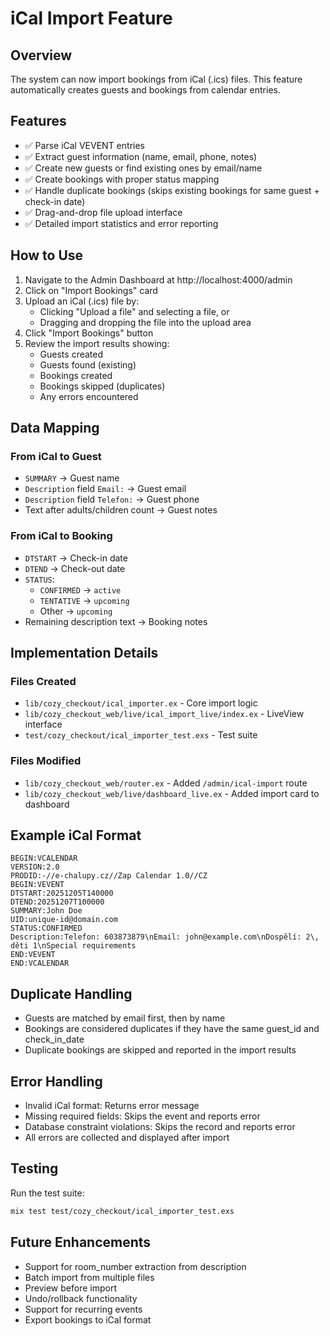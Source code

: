 # iCal Import Feature

## Overview
The system can now import bookings from iCal (.ics) files. This feature automatically creates guests and bookings from calendar entries.

## Features
- ✅ Parse iCal VEVENT entries
- ✅ Extract guest information (name, email, phone, notes)
- ✅ Create new guests or find existing ones by email/name
- ✅ Create bookings with proper status mapping
- ✅ Handle duplicate bookings (skips existing bookings for same guest + check-in date)
- ✅ Drag-and-drop file upload interface
- ✅ Detailed import statistics and error reporting

## How to Use

1. Navigate to the Admin Dashboard at http://localhost:4000/admin
2. Click on "Import Bookings" card
3. Upload an iCal (.ics) file by:
   - Clicking "Upload a file" and selecting a file, or
   - Dragging and dropping the file into the upload area
4. Click "Import Bookings" button
5. Review the import results showing:
   - Guests created
   - Guests found (existing)
   - Bookings created
   - Bookings skipped (duplicates)
   - Any errors encountered

## Data Mapping

### From iCal to Guest
- `SUMMARY` → Guest name
- `Description` field `Email:` → Guest email
- `Description` field `Telefon:` → Guest phone
- Text after adults/children count → Guest notes

### From iCal to Booking
- `DTSTART` → Check-in date
- `DTEND` → Check-out date
- `STATUS`:
  - `CONFIRMED` → `active`
  - `TENTATIVE` → `upcoming`
  - Other → `upcoming`
- Remaining description text → Booking notes

## Implementation Details

### Files Created
- `lib/cozy_checkout/ical_importer.ex` - Core import logic
- `lib/cozy_checkout_web/live/ical_import_live/index.ex` - LiveView interface
- `test/cozy_checkout/ical_importer_test.exs` - Test suite

### Files Modified
- `lib/cozy_checkout_web/router.ex` - Added `/admin/ical-import` route
- `lib/cozy_checkout_web/live/dashboard_live.ex` - Added import card to dashboard

## Example iCal Format

```ical
BEGIN:VCALENDAR
VERSION:2.0
PRODID:-//e-chalupy.cz//Zap Calendar 1.0//CZ
BEGIN:VEVENT
DTSTART:20251205T140000
DTEND:20251207T100000
SUMMARY:John Doe
UID:unique-id@domain.com
STATUS:CONFIRMED
Description:Telefon: 603873879\nEmail: john@example.com\nDospělí: 2\, děti 1\nSpecial requirements
END:VEVENT
END:VCALENDAR
```

## Duplicate Handling
- Guests are matched by email first, then by name
- Bookings are considered duplicates if they have the same guest_id and check_in_date
- Duplicate bookings are skipped and reported in the import results

## Error Handling
- Invalid iCal format: Returns error message
- Missing required fields: Skips the event and reports error
- Database constraint violations: Skips the record and reports error
- All errors are collected and displayed after import

## Testing
Run the test suite:
```bash
mix test test/cozy_checkout/ical_importer_test.exs
```

## Future Enhancements
- Support for room_number extraction from description
- Batch import from multiple files
- Preview before import
- Undo/rollback functionality
- Support for recurring events
- Export bookings to iCal format
